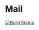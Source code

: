 # Mail

[![Build Status](https://travis-ci.org/Dasuos/Mail.svg?branch=master)](https://travis-ci.org/Dasuos/Mail)
